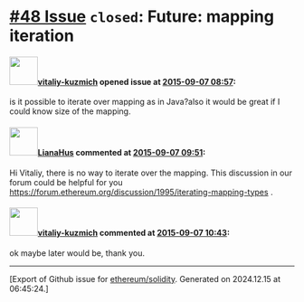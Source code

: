 # [\#48 Issue](https://github.com/ethereum/solidity/issues/48) `closed`: Future: mapping iteration

#### <img src="https://avatars.githubusercontent.com/u/9258443?v=4" width="50">[vitaliy-kuzmich](https://github.com/vitaliy-kuzmich) opened issue at [2015-09-07 08:57](https://github.com/ethereum/solidity/issues/48):

is it possible to iterate over mapping as in Java?also it would be great if I could know size of the mapping.


#### <img src="https://avatars.githubusercontent.com/u/9685356?u=7b16da115638a6b4dea66b3ea41a69106eaae630&v=4" width="50">[LianaHus](https://github.com/LianaHus) commented at [2015-09-07 09:51](https://github.com/ethereum/solidity/issues/48#issuecomment-138255075):

Hi Vitaliy,
there is no way to iterate over the mapping.
This discussion in our forum could be helpful for you https://forum.ethereum.org/discussion/1995/iterating-mapping-types .

#### <img src="https://avatars.githubusercontent.com/u/9258443?v=4" width="50">[vitaliy-kuzmich](https://github.com/vitaliy-kuzmich) commented at [2015-09-07 10:43](https://github.com/ethereum/solidity/issues/48#issuecomment-138267833):

ok maybe later would be, thank you.


-------------------------------------------------------------------------------



[Export of Github issue for [ethereum/solidity](https://github.com/ethereum/solidity). Generated on 2024.12.15 at 06:45:24.]

